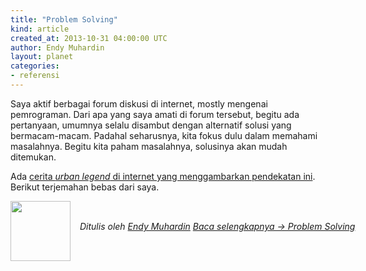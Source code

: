 ```yaml
---
title: "Problem Solving"
kind: article
created_at: 2013-10-31 04:00:00 UTC
author: Endy Muhardin
layout: planet
categories:
- referensi
---
```

<p>Saya aktif berbagai forum diskusi di internet, mostly mengenai pemrograman. Dari apa yang saya amati di forum tersebut, begitu ada pertanyaan, umumnya selalu disambut dengan alternatif solusi yang bermacam-macam. Padahal seharusnya, kita fokus dulu dalam memahami masalahnya. Begitu kita paham masalahnya, solusinya akan mudah ditemukan.</p>

<p>Ada <a href="http://www.snopes.com/business/genius/where.asp">cerita <em>urban legend</em> di internet yang menggambarkan pendekatan ini</a>. Berikut terjemahan bebas dari saya.</p>


<div class="author">
  <img src="http://www.gravatar.com/avatar/31694bbf42349c6b6adfe893bb1e19d8.png" style="width: 96px; height: 96;">
  <span style="position: absolute; padding: 32px 15px;">
    <i>Ditulis oleh <a href="http://about.me/endy.muhardin">Endy Muhardin</a> 
    <a class="more-link" href="http://software.endy.muhardin.com/life/problem-solving/">Baca selengkapnya &rarr; Problem Solving</a></i>
  </span>
</div>

